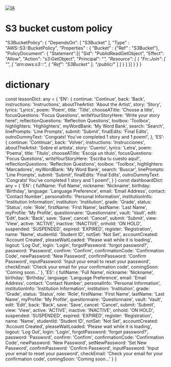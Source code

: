 [![IA](https://img.shields.io/endpoint?url=https://dashboard.cypress.io/badge/simple/a6v28z&style=flat&logo=cypress)](https://dashboard.cypress.io/projects/a6v28z/runs)

# S3 bucket custom policy

"S3BucketPolicy": {
"DependsOn": [
"S3Bucket"
],
"Type" : "AWS::S3::BucketPolicy",
"Properties" : {
"Bucket" : {"Ref" : "S3Bucket"},
"PolicyDocument": {
"Statement":[{
"Sid": "PublidReadGetObject",
"Effect": "Allow",
"Action": "s3:GetObject",
"Principal": "_",
"Resource": [
{
"Fn::Join": [
"",
[
"arn:aws:s3:::",
{
"Ref": "S3Bucket"
},
"/public/_"
]
]
}
]
}]
}
}
}

#

# dictionary

const lessonDict: any = {
'EN': {
continue: 'Continue',
back: 'Back',
instructions: 'Instructions',
aboutTheArtist: 'About the Artist',
story: 'Story',
lyrics: 'Lyrics',
poem: 'Poem',
title: 'Title',
chooseATitle: 'Choose a title',
focusQuestions: 'Focus Questions',
writeYourStoryHere: 'Write your story here!',
reflectionQuestions: 'Reflection Questions',
toolbox: 'Toolbox',
highlighters: 'Highlighters',
myWordBank: 'My Word Bank',
search: 'Search',
linePrompts: 'Line Prompts',
submit: 'Submit',
finalEdits: 'Final Edits',
outroDummyText: 'Congrats! You\'ve completed 1 story and 1 poem!',
},
'ES': {
continue: 'Continuar',
back: 'Volver',
instructions: 'Instrucciones',
aboutTheArtist: 'Sobre el artista',
story: 'Cuento',
lyrics: 'Letra',
poem: 'Poema',
title: 'Título',
chooseATitle: 'Escoja un título',
focusQuestions: 'Focus Questions',
writeYourStoryHere: 'Escriba tu cuesto aquí!',
reflectionQuestions: 'Reflection Questions',
toolbox: 'Toolbox',
highlighters: 'Marcadores',
myWordBank: 'My Word Bank',
search: 'Buscar',
linePrompts: 'Line Prompts',
submit: 'Submit',
finalEdits: 'Final Edits',
outroDummyText: 'Congrats! You\'ve completed 1 story and 1 poem!',
}
}
const dashboardDict: any = {
'EN': {
fullName: 'Full Name',
nickname: 'Nickname',
birthday: 'Birthday',
language: 'Language Preference',
email: 'Email Address',
contact: 'Contact Number',
personalInfo: 'Personal Information',
institutionInfo: 'Institution Information',
institution: 'Institution',
grade: 'Grade',
status: 'Status',
role: 'Role',
firstName: 'First Name',
lastName: 'Last Name',
myProfile: 'My Profile',
questionnaire: 'Questionnaire',
vault: 'Vault',
edit: 'Edit',
back: 'Back',
save: 'Save',
cancel: 'Cancel',
submit: 'Submit',
view: 'View',
active: 'ACTIVE',
inactive: 'INACTIVE',
onhold: 'ON HOLD',
suspended: 'SUSPENDED',
expired: 'EXPIRED',
register: 'Registration',
name: 'Name',
studentId: 'Student ID',
notSet: 'Not Set',
accountCreated: 'Account Created',
pleaseWaitLoaded: 'Please wait while it is loading',
logout: 'Log Out',
login: 'Login',
forgotPassword: 'forgot password?',
password: 'Password',
confirm: 'Confirm',
confirmationCode: 'Confirmation Code',
newPassword: 'New Password',
confirmPassword: 'Confirm Password',
inputPassword: 'Input your email to reset your password',
checkEmail: 'Check your email for your confirmation code',
comingSoon: 'Coming soon...'
},
'ES': {
fullName: 'Full Name',
nickname: 'Nickname',
birthday: 'Birthday',
language: 'Language Preference',
email: 'Email Address',
contact: 'Contact Number',
personalInfo: 'Personal Information',
institutionInfo: 'Institution Information',
institution: 'Institution',
grade: 'Grade',
status: 'Status',
role: 'Role',
firstName: 'First Name',
lastName: 'Last Name',
myProfile: 'My Profile',
questionnaire: 'Questionnaire',
vault: 'Vault',
edit: 'Edit',
back: 'Back',
save: 'Save',
cancel: 'Cancel',
submit: 'Submit',
view: 'View',
active: 'ACTIVE',
inactive: 'INACTIVE',
onhold: 'ON HOLD',
suspended: 'SUSPENDED',
expired: 'EXPIRED',
register: 'Registration',
name: 'Name',
studentId: 'Student ID',
notSet: 'Not Set',
accountCreated: 'Account Created',
pleaseWaitLoaded: 'Please wait while it is loading',
logout: 'Log Out',
login: 'Login',
forgotPassword: 'forgot password?',
password: 'Password',
confirm: 'Confirm',
confirmationCode: 'Confirmation Code',
newPassword: 'New Password',
setNewPassword: 'Set New Password',
confirmPassword: 'Confirm Password',
inputPassword: 'Input your email to reset your password',
checkEmail: 'Check your email for your confirmation code',
comingSoon: 'Coming soon...'
}
}
